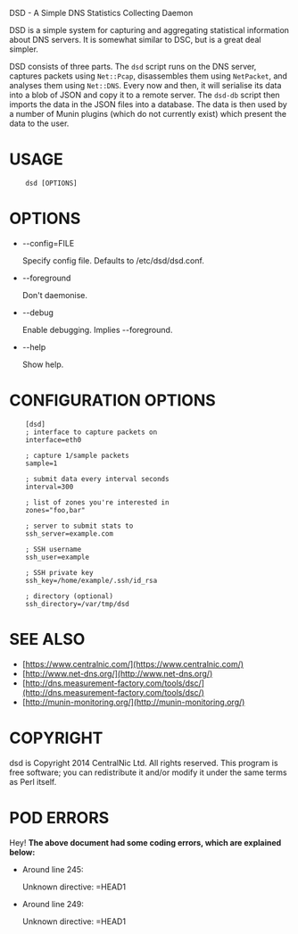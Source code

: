 DSD - A Simple DNS Statistics Collecting Daemon

DSD is a simple system for capturing and aggregating statistical information
about DNS servers. It is somewhat similar to DSC, but is a great deal simpler.

DSD consists of three parts. The `dsd` script runs on the DNS server, captures
packets using `Net::Pcap`, disassembles them using `NetPacket`, and analyses
them using `Net::DNS`. Every now and then, it will serialise its data into a
blob of JSON and copy it to a remote server. The `dsd-db` script then imports
the data in the JSON files into a database. The data is then used by a number of
Munin plugins (which do not currently exist) which present the data to the user.

# USAGE

        dsd [OPTIONS]

# OPTIONS

- --config=FILE

    Specify config file. Defaults to /etc/dsd/dsd.conf.

- --foreground

    Don't daemonise.

- --debug

    Enable debugging. Implies --foreground.

- --help

    Show help.

# CONFIGURATION OPTIONS

        [dsd]
        ; interface to capture packets on
        interface=eth0

        ; capture 1/sample packets
        sample=1

        ; submit data every interval seconds
        interval=300

        ; list of zones you're interested in
        zones="foo,bar"

        ; server to submit stats to
        ssh_server=example.com

        ; SSH username
        ssh_user=example

        ; SSH private key
        ssh_key=/home/example/.ssh/id_rsa

        ; directory (optional)
        ssh_directory=/var/tmp/dsd

# SEE ALSO

- [https://www.centralnic.com/](https://www.centralnic.com/)
- [http://www.net-dns.org/](http://www.net-dns.org/)
- [http://dns.measurement-factory.com/tools/dsc/](http://dns.measurement-factory.com/tools/dsc/)
- [http://munin-monitoring.org/](http://munin-monitoring.org/)

# COPYRIGHT

dsd is Copyright 2014 CentralNic Ltd. All rights reserved. This program is free
software; you can redistribute it and/or modify it under the same terms as Perl
itself.

# POD ERRORS

Hey! __The above document had some coding errors, which are explained below:__

- Around line 245:

    Unknown directive: =HEAD1

- Around line 249:

    Unknown directive: =HEAD1
